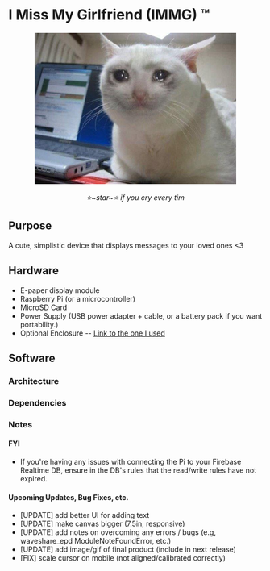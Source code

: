 # I Miss My Girlfriend (IMMG) ™
<p align="center"><img alt="AeroPi" src="kit.jpeg" width="400"></p>
<p align="center"><em>⭐~star~⭐ if you cry every tim</em></p>

## Purpose
A cute, simplistic device that displays messages to your loved ones <3

## Hardware
* E-paper display module
* Raspberry Pi (or a microcontroller)
* MicroSD Card
* Power Supply (USB power adapter + cable, or a battery pack if you want portability.)
* Optional Enclosure -- [Link to the one I used](https://www.printables.com/model/288612-housing-for-75-inch-waveshare-e-ink)

## Software
### Architecture

### Dependencies

### Notes
#### FYI
* If you're having any issues with connecting the Pi to your Firebase Realtime DB, ensure in the DB's rules that the read/write rules have not expired.

#### Upcoming Updates, Bug Fixes, etc.
- [UPDATE] add better UI for adding text
- [UPDATE] make canvas bigger (7.5in, responsive)
- [UPDATE] add notes on overcoming any errors / bugs (e.g, waveshare_epd ModuleNoteFoundError, etc.)
- [UPDATE] add image/gif of final product (include in next release)
- [FIX] scale cursor on mobile (not aligned/calibrated correctly)